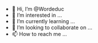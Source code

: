 - 👋 Hi, I’m @Wordeduc
- 👀 I’m interested in ...
- 🌱 I’m currently learning ...
- 💞️ I’m looking to collaborate on ...
- 📫 How to reach me ...

<!---
Wordeduc/Wordeduc is a ✨ special ✨ repository because its `README.md` (this file) appears on your GitHub profile.
You can click the Preview link to take a look at your changes.
--->

